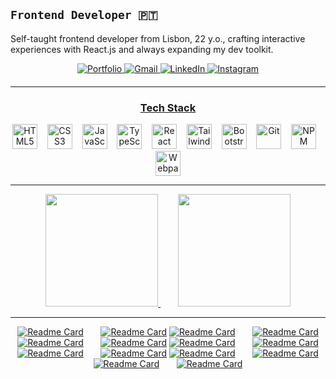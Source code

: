 ## **`Frontend Developer 🇵🇹`**
Self-taught frontend developer from Lisbon, 22 y.o., crafting interactive experiences with React.js and always expanding my dev toolkit.
<div align="center" style="margin-bottom: 20px;">
  <a href="https://joaoportfolio.com" target="_blank">
  <img src="https://img.shields.io/badge/Portfolio-white?style=for-the-badge&logo=gleam" alt="Portfolio">
</a>
  <a href="mailto:joaosilva7875@gmail.com" target="_blank">
    <img src="https://img.shields.io/badge/Gmail-D14836?style=for-the-badge&logo=gmail&logoColor=white" alt="Gmail">
  </a>
  <a href="https://www.linkedin.com/in/jo%C3%A3o-silva-8992b4221/" target="_blank">
    <img src="https://img.shields.io/badge/LinkedIn-0A66C2?style=for-the-badge&logo=linkedin&logoColor=white" alt="LinkedIn">
  </a>
  <a href="https://www.instagram.com/wombajuan" target="_blank">
    <img src="https://img.shields.io/badge/Instagram-E4405F?style=for-the-badge&logo=instagram&logoColor=white" alt="Instagram">
  </a>
</div>

---

<h3 align="center"><ins>Tech Stack</ins></h3>
<div align="center">
  <img src="https://cdn.jsdelivr.net/gh/devicons/devicon/icons/html5/html5-original.svg" width="40" alt="HTML5" />&nbsp;&nbsp;&nbsp;
  <img src="https://cdn.jsdelivr.net/gh/devicons/devicon/icons/css3/css3-original.svg" width="40" alt="CSS3" />&nbsp;&nbsp;&nbsp;
  <img src="https://cdn.jsdelivr.net/gh/devicons/devicon/icons/javascript/javascript-original.svg" width="40" height="40" alt="JavaScript" />&nbsp;&nbsp;&nbsp;
  <img src="https://cdn.jsdelivr.net/gh/devicons/devicon/icons/typescript/typescript-original.svg" width="40" height="40" alt="TypeScript" />&nbsp;&nbsp;&nbsp;
  <img src="https://cdn.jsdelivr.net/gh/devicons/devicon/icons/react/react-original.svg" width="40" height="40" alt="React" />&nbsp;&nbsp;&nbsp;
  <img src="https://cdn.jsdelivr.net/gh/devicons/devicon/icons/tailwindcss/tailwindcss-original.svg" width="40" height="40" alt="Tailwind CSS" />&nbsp;&nbsp;&nbsp;
  <img src="https://cdn.jsdelivr.net/gh/devicons/devicon@latest/icons/bootstrap/bootstrap-original.svg" width="40" height="40" alt="Bootstrap" />&nbsp;&nbsp;&nbsp;
  <img src="https://cdn.jsdelivr.net/gh/devicons/devicon/icons/git/git-original.svg" width="40" height="40" alt="Git" />&nbsp;&nbsp;&nbsp;
  <img src="https://cdn.jsdelivr.net/gh/devicons/devicon/icons/npm/npm-original-wordmark.svg" width="40" height="40" alt="NPM" />&nbsp;&nbsp;&nbsp;
  <img src="https://cdn.jsdelivr.net/gh/devicons/devicon/icons/webpack/webpack-original.svg" width="40" height="40" alt="Webpack" />
</div>

---

<div align="center">
  <a href="https://github.com/anuraghazra/github-readme-stats">
    <img height="180em" src="https://github-readme-stats.vercel.app/api?username=Joaosilva27&show_icons=true&theme=tokyonight&include_all_commits=true&count_private=true"/>
  </a>
  &nbsp;&nbsp;&nbsp;&nbsp;&nbsp;&nbsp;
  <a href="https://github.com/anuraghazra/github-readme-stats">
    <img height="180em" src="https://github-readme-stats.vercel.app/api/top-langs/?username=Joaosilva27&layout=compact&langs_count=7&theme=tokyonight"/>
  </a>
</div>

---

<div align="center">
  
[![Readme Card](https://github-readme-stats.vercel.app/api/pin/?username=Joaosilva27&repo=Portfolio&theme=tokyonight)](https://github.com/Joaosilva27/Portfolio)&nbsp;&nbsp;&nbsp;&nbsp;&nbsp;&nbsp;
[![Readme Card](https://github-readme-stats.vercel.app/api/pin/?username=Joaosilva27&repo=QuillNot_Paraphraser&theme=tokyonight)](https://github.com/Joaosilva27/QuillNot_Paraphraser)
[![Readme Card](https://github-readme-stats.vercel.app/api/pin/?username=Joaosilva27&repo=Grocery-List2.0&theme=tokyonight)](https://github.com/Joaosilva27/Grocery-List2.0)&nbsp;&nbsp;&nbsp;&nbsp;&nbsp;&nbsp;
[![Readme Card](https://github-readme-stats.vercel.app/api/pin/?username=Joaosilva27&repo=Modern-Amazon&theme=tokyonight)](https://github.com/Joaosilva27/Modern-Amazon)
[![Readme Card](https://github-readme-stats.vercel.app/api/pin/?username=Joaosilva27&repo=skin-tone-match-ai&theme=tokyonight)](https://github.com/Joaosilva27/skin-tone-match-ai)&nbsp;&nbsp;&nbsp;&nbsp;&nbsp;&nbsp;
[![Readme Card](https://github-readme-stats.vercel.app/api/pin/?username=Joaosilva27&repo=trivia-game-buzz&theme=tokyonight)](https://github.com/Joaosilva27/trivia-game-buzz)
[![Readme Card](https://github-readme-stats.vercel.app/api/pin/?username=Joaosilva27&repo=Tobimasu-Music&theme=tokyonight)](https://github.com/Joaosilva27/Tobimasu-Music)&nbsp;&nbsp;&nbsp;&nbsp;&nbsp;&nbsp;
[![Readme Card](https://github-readme-stats.vercel.app/api/pin/?username=Joaosilva27&repo=idlsmartbar&theme=tokyonight)](https://github.com/Joaosilva27/idlsmartbar)
[![Readme Card](https://github-readme-stats.vercel.app/api/pin/?username=Joaosilva27&repo=pokemontcg&theme=tokyonight)](https://github.com/Joaosilva27/pokemontcg)&nbsp;&nbsp;&nbsp;&nbsp;&nbsp;&nbsp;
[![Readme Card](https://github-readme-stats.vercel.app/api/pin/?username=Joaosilva27&repo=Pokedex-Emerald&theme=tokyonight)](https://github.com/Joaosilva27/Pokedex-Emerald)
[![Readme Card](https://github-readme-stats.vercel.app/api/pin/?username=Joaosilva27&repo=PhotoBooth&theme=tokyonight)](https://github.com/Joaosilva27/PhotoBooth)&nbsp;&nbsp;&nbsp;&nbsp;&nbsp;&nbsp;
[![Readme Card](https://github-readme-stats.vercel.app/api/pin/?username=Joaosilva27&repo=tweex&theme=tokyonight)](https://github.com/Joaosilva27/tweex)
[![Readme Card](https://github-readme-stats.vercel.app/api/pin/?username=Joaosilva27&repo=weather&theme=tokyonight)](https://github.com/Joaosilva27/weather)&nbsp;&nbsp;&nbsp;&nbsp;&nbsp;&nbsp;
[![Readme Card](https://github-readme-stats.vercel.app/api/pin/?username=Joaosilva27&repo=grocery-list&theme=tokyonight)](https://github.com/Joaosilva27/grocery-list)
</div>

